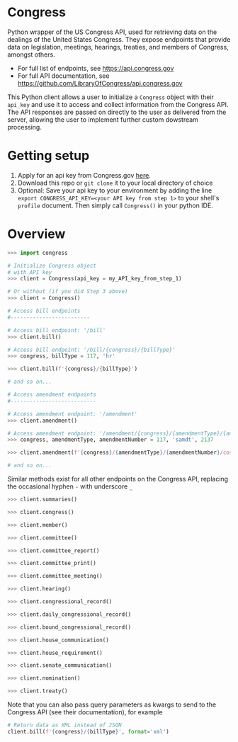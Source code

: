 # Congress
Python wrapper of the US Congress API, used for retrieving data on the dealings of the United States Congress. They expose endpoints that provide data on legislation, meetings, hearings, treaties, and members of Congress, amongst others.

* For full list of endpoints, see https://api.congress.gov
* For full API documentation, see https://github.com/LibraryOfCongress/api.congress.gov

This Python client allows a user to initialize a `Congress` object with their `api_key` and use it to access and collect information from the Congress API. The API responses are passed on directly to the user as delivered from the server, allowing the user to implement further custom dowstream processing.

# Getting setup
1. Apply for an api key from Congress.gov [here](https://api.congress.gov/sign-up/).
2. Download this repo or `git clone` it to your local directory of choice
3. Optional: Save your api key to your environment by adding the line `export CONGRESS_API_KEY=<your API key from step 1>` to your shell's `profile` document. Then simply call `Congress()` in your python IDE.

# Overview

```python
>>> import congress

# Initialize Congress object
# with API key
>>> client = Congress(api_key = my_API_key_from_step_1)

# Or without (if you did Step 3 above)
>>> client = Congress()

# Access bill endpoints
#-------------------------

# Access bill endpoint: '/bill'
>>> client.bill()

# Access bill endpoint: '/bill/{congress}/{billType}'
>>> congress, billType = 117, 'hr'

>>> client.bill(f'{congress}/{billType}')

# and so on...

# Access amendment endpoints
#---------------------------

# Access amendment endpoint: '/amendment'
>>> client.amendment()

# Access amendment endpoint: '/amendment/{congress}/{amendmentType}/{amendmentNumber}/cosponsors'
>>> congress, amendmentType, amendmentNumber = 117, 'samdt', 2137

>>> client.amendment(f'{congress}/{amendmentType}/{amendmentNumber}/cosponsors')

# and so on...
```

Similar methods exist for all other endpoints on the Congress API, replacing the occasional hyphen `-` with underscore `_`

```python
>>> client.summaries()

>>> client.congress()

>>> client.member()

>>> client.committee()

>>> client.committee_report()

>>> client.committee_print()

>>> client.committee_meeting()

>>> client.hearing()

>>> client.congressional_record()

>>> client.daily_congressional_record()

>>> client.bound_congressional_record()

>>> client.house_communication()

>>> client.house_requirement()

>>> client.senate_communication()

>>> client.nomination()

>>> client.treaty()
```

Note that you can also pass query parameters as kwargs to send to the Congress API (see their documentation), for example

```python
# Return data as XML instead of JSON
client.bill(f'{congress}/{billType}', format='xml')
```



